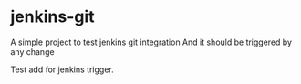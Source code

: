 # jenkins-git

A simple project to test jenkins git integration
And it should be triggered by any change

Test add for jenkins trigger.

